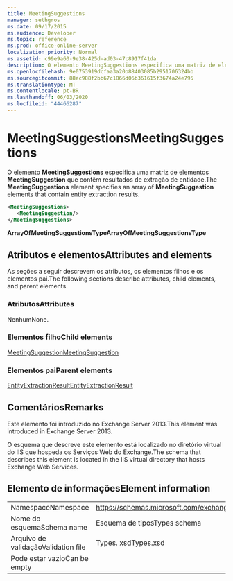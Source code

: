 ```yaml
---
title: MeetingSuggestions
manager: sethgros
ms.date: 09/17/2015
ms.audience: Developer
ms.topic: reference
ms.prod: office-online-server
localization_priority: Normal
ms.assetid: c99e9a60-9e38-425d-ad03-47c8917f41da
description: O elemento MeetingSuggestions especifica uma matriz de elementos MeetingSuggestion que contêm resultados de extração de entidade.
ms.openlocfilehash: 9e0753919dcfaa3a20b88403085b2951706324bb
ms.sourcegitcommit: 88ec988f2bb67c1866d06b361615f3674a24e795
ms.translationtype: MT
ms.contentlocale: pt-BR
ms.lasthandoff: 06/03/2020
ms.locfileid: "44466287"
---
```

# <a name="meetingsuggestions"></a><span data-ttu-id="4f5d8-103">MeetingSuggestions</span><span class="sxs-lookup"><span data-stu-id="4f5d8-103">MeetingSuggestions</span></span>

<span data-ttu-id="4f5d8-104">O elemento **MeetingSuggestions** especifica uma matriz de elementos **MeetingSuggestion** que contêm resultados de extração de entidade.</span><span class="sxs-lookup"><span data-stu-id="4f5d8-104">The **MeetingSuggestions** element specifies an array of **MeetingSuggestion** elements that contain entity extraction results.</span></span> 
  
```XML
<MeetingSuggestions>
   <MeetingSuggestion/>
</MeetingSuggestions>
```

 <span data-ttu-id="4f5d8-105">**ArrayOfMeetingSuggestionsType**</span><span class="sxs-lookup"><span data-stu-id="4f5d8-105">**ArrayOfMeetingSuggestionsType**</span></span>
## <a name="attributes-and-elements"></a><span data-ttu-id="4f5d8-106">Atributos e elementos</span><span class="sxs-lookup"><span data-stu-id="4f5d8-106">Attributes and elements</span></span>

<span data-ttu-id="4f5d8-107">As seções a seguir descrevem os atributos, os elementos filhos e os elementos pai.</span><span class="sxs-lookup"><span data-stu-id="4f5d8-107">The following sections describe attributes, child elements, and parent elements.</span></span>
  
### <a name="attributes"></a><span data-ttu-id="4f5d8-108">Atributos</span><span class="sxs-lookup"><span data-stu-id="4f5d8-108">Attributes</span></span>

<span data-ttu-id="4f5d8-109">Nenhum</span><span class="sxs-lookup"><span data-stu-id="4f5d8-109">None.</span></span>
  
### <a name="child-elements"></a><span data-ttu-id="4f5d8-110">Elementos filho</span><span class="sxs-lookup"><span data-stu-id="4f5d8-110">Child elements</span></span>

[<span data-ttu-id="4f5d8-111">MeetingSuggestion</span><span class="sxs-lookup"><span data-stu-id="4f5d8-111">MeetingSuggestion</span></span>](meetingsuggestion.md)
  
### <a name="parent-elements"></a><span data-ttu-id="4f5d8-112">Elementos pai</span><span class="sxs-lookup"><span data-stu-id="4f5d8-112">Parent elements</span></span>

[<span data-ttu-id="4f5d8-113">EntityExtractionResult</span><span class="sxs-lookup"><span data-stu-id="4f5d8-113">EntityExtractionResult</span></span>](entityextractionresult.md)
  
## <a name="remarks"></a><span data-ttu-id="4f5d8-114">Comentários</span><span class="sxs-lookup"><span data-stu-id="4f5d8-114">Remarks</span></span>

<span data-ttu-id="4f5d8-115">Este elemento foi introduzido no Exchange Server 2013.</span><span class="sxs-lookup"><span data-stu-id="4f5d8-115">This element was introduced in Exchange Server 2013.</span></span>
  
<span data-ttu-id="4f5d8-116">O esquema que descreve este elemento está localizado no diretório virtual do IIS que hospeda os Serviços Web do Exchange.</span><span class="sxs-lookup"><span data-stu-id="4f5d8-116">The schema that describes this element is located in the IIS virtual directory that hosts Exchange Web Services.</span></span>
  
## <a name="element-information"></a><span data-ttu-id="4f5d8-117">Elemento de informações</span><span class="sxs-lookup"><span data-stu-id="4f5d8-117">Element information</span></span>

|||
|:-----|:-----|
|<span data-ttu-id="4f5d8-118">Namespace</span><span class="sxs-lookup"><span data-stu-id="4f5d8-118">Namespace</span></span>  <br/> |https://schemas.microsoft.com/exchange/services/2006/types  <br/> |
|<span data-ttu-id="4f5d8-119">Nome do esquema</span><span class="sxs-lookup"><span data-stu-id="4f5d8-119">Schema name</span></span>  <br/> |<span data-ttu-id="4f5d8-120">Esquema de tipos</span><span class="sxs-lookup"><span data-stu-id="4f5d8-120">Types schema</span></span>  <br/> |
|<span data-ttu-id="4f5d8-121">Arquivo de validação</span><span class="sxs-lookup"><span data-stu-id="4f5d8-121">Validation file</span></span>  <br/> |<span data-ttu-id="4f5d8-122">Types. xsd</span><span class="sxs-lookup"><span data-stu-id="4f5d8-122">Types.xsd</span></span>  <br/> |
|<span data-ttu-id="4f5d8-123">Pode estar vazio</span><span class="sxs-lookup"><span data-stu-id="4f5d8-123">Can be empty</span></span>  <br/> ||
   

